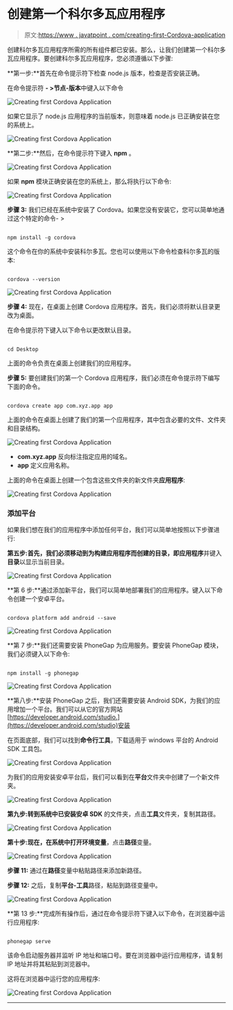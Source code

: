 # 创建第一个科尔多瓦应用程序

> 原文:[https://www . javatpoint . com/creating-first-Cordova-application](https://www.javatpoint.com/creating-first-cordova-application)

创建科尔多瓦应用程序所需的所有组件都已安装。那么，让我们创建第一个科尔多瓦应用程序。要创建科尔多瓦应用程序，您必须遵循以下步骤:

**第一步:**首先在命令提示符下检查 node.js 版本，检查是否安装正确。

在命令提示符 **- >节点-版本**中键入以下命令

![Creating first Cordova Application](../Images/78e894beccf8062fa9a2683196c79ebc.png)

如果它显示了 node.js 应用程序的当前版本，则意味着 node.js 已正确安装在您的系统上。

![Creating first Cordova Application](../Images/60191ca4700fd87fd7ba68be940622f4.png)

**第二步:**然后，在命令提示符下键入 **npm** 。

![Creating first Cordova Application](../Images/dbdf3d247ff2c4a109c9c5e690b4dc0a.png)

如果 **npm** 模块正确安装在您的系统上，那么将执行以下命令:

![Creating first Cordova Application](../Images/5147ba39bc747fba0722aa503b6326e9.png)

**步骤 3:** 我们已经在系统中安装了 Cordova。如果您没有安装它，您可以简单地通过这个特定的命令- >

```

npm install -g cordova 

```

这个命令在你的系统中安装科尔多瓦。您也可以使用以下命令检查科尔多瓦的版本:

```

cordova --version

```

![Creating first Cordova Application](../Images/8d8ffd109cf0e57926d7485557025d0e.png)

**步骤 4:** 现在，在桌面上创建 Cordova 应用程序。首先，我们必须将默认目录更改为桌面。

在命令提示符下键入以下命令以更改默认目录。

```

cd Desktop

```

上面的命令负责在桌面上创建我们的应用程序。

**步骤 5:** 要创建我们的第一个 Cordova 应用程序，我们必须在命令提示符下编写下面的命令。

```

cordova create app com.xyz.app app

```

上面的命令在桌面上创建了我们的第一个应用程序，其中包含必要的文件、文件夹和目录结构。

![Creating first Cordova Application](../Images/c1d5a80be5b8c086db95e6cbd9548ddb.png)

*   **com.xyz.app** 反向标注指定应用的域名。
*   **app** 定义应用名称。

上面的命令在桌面上创建一个包含这些文件夹的新文件夹**应用程序**:

![Creating first Cordova Application](../Images/04423a9c510d034e157d02f4ecaf6696.png)

### 添加平台

如果我们想在我们的应用程序中添加任何平台，我们可以简单地按照以下步骤进行:

**第五步:**首先，我们必须移动到为构建应用程序而创建的目录，即**应用程序**并键入**目录**以显示当前目录。

![Creating first Cordova Application](../Images/2f886f7d14ec48f0140c18a2240f2f41.png)

**第 6 步:**通过添加新平台，我们可以简单地部署我们的应用程序。键入以下命令创建一个安卓平台。

```

cordova platform add android --save

```

![Creating first Cordova Application](../Images/97b1cbf6cef0c807804e36ae98c03084.png)

**第 7 步:**我们还需要安装 PhoneGap 为应用服务。要安装 PhoneGap 模块，我们必须键入以下命令:

```

npm install -g phonegap

```

![Creating first Cordova Application](../Images/d965edc0b9aa66f362f54949718ce355.png)

**第八步:**安装 PhoneGap 之后，我们还需要安装 Android SDK，为我们的应用增加一个平台。我们可以从它的官方网站[https://developer.android.com/studio.](https://developer.android.com/studio)安装

在页面底部，我们可以找到**命令行工具**，下载适用于 windows 平台的 Android SDK 工具包。

![Creating first Cordova Application](../Images/0535c55f0c293d11e60b787a5f95aee0.png)

为我们的应用安装安卓平台后，我们可以看到在**平台**文件夹中创建了一个新文件夹。

![Creating first Cordova Application](../Images/9b3303effa3fbadb19856a6e83988f00.png)

**第九步:**转到系统中已安装**安卓 SDK** 的文件夹，点击**工具**文件夹，复制其路径。

![Creating first Cordova Application](../Images/f122b677bfbb1ef462d7c08545dc3ae5.png)

**第十步:**现在，在系统中打开**环境变量**，点击**路径**变量。

![Creating first Cordova Application](../Images/06d1452a9443c69153c4dce9f6dd6d26.png)

**步骤 11:** 通过在**路径**变量中粘贴路径来添加新路径。

**步骤 12:** 之后，复制**平台-工具**路径，粘贴到路径变量中。

![Creating first Cordova Application](../Images/4640c89314022225f2af4786b8ad5ac9.png)

**第 13 步:**完成所有操作后，通过在命令提示符下键入以下命令，在浏览器中运行应用程序:

```

phonegap serve

```

该命令启动服务器并监听 IP 地址和端口号。要在浏览器中运行应用程序，请复制 IP 地址并将其粘贴到浏览器中。

这将在浏览器中运行您的应用程序:

![Creating first Cordova Application](../Images/dda36c9670b67cd9896fee7b20bf8d3a.png)

* * *